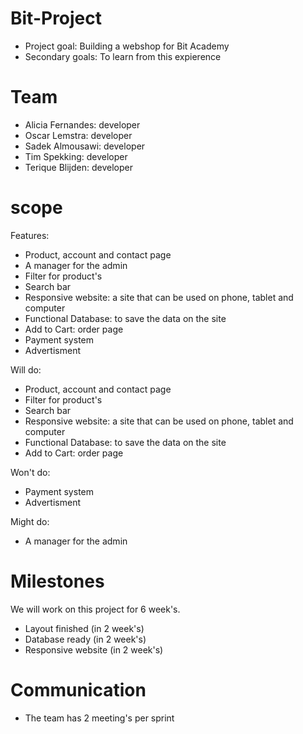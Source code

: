 # Bit-Project
- Project goal: Building a webshop for Bit Academy
- Secondary goals: To learn from this expierence


# Team
- Alicia Fernandes: developer
- Oscar Lemstra: developer
- Sadek Almousawi: developer
- Tim Spekking: developer
- Terique Blijden: developer


# scope
Features:
- Product, account and contact page
- A manager for the admin
- Filter for product's
- Search bar
- Responsive website: a site that can be used on phone, tablet and computer
- Functional Database: to save the data on the site
- Add to Cart: order page
- Payment system
- Advertisment

Will do:
- Product, account and contact page
- Filter for product's
- Search bar
- Responsive website: a site that can be used on phone, tablet and computer
- Functional Database: to save the data on the site
- Add to Cart: order page

Won't do:
- Payment system
- Advertisment

Might do:
- A manager for the admin


# Milestones
We will work on this project for 6 week's.

- Layout finished (in 2 week's)
- Database ready (in 2 week's)
- Responsive website (in 2 week's)


# Communication
- The team has 2 meeting's per sprint

